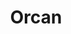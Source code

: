 ---
layout: project
title: Orcan
categories: collections
collec: Creatures
year: 2013
thumb: orcan-2.jpg
thumb_orientation: portrait
---